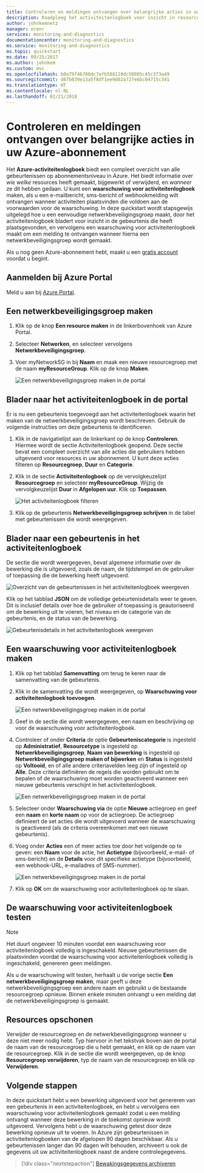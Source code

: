 ```yaml
---
title: Controleren en meldingen ontvangen over belangrijke acties in uw Azure-abonnement | Microsoft Docs
description: Raadpleeg het activiteitenlogboek voor inzicht in resourcebeheer, servicestatus en andere abonnementsactiviteiten. Vervolgens kunt u een waarschuwing voor activiteitenlogboek gebruiken om een e-mailmelding te ontvangen wanneer in uw abonnement een bewerking met veel bevoegdheden wordt uitgevoerd.
author: johnkemnetz
manager: orenr
services: monitoring-and-diagnostics
documentationcenter: monitoring-and-diagnostics
ms.service: monitoring-and-diagnostics
ms.topic: quickstart
ms.date: 09/25/2017
ms.author: johnkem
ms.custom: mvc
ms.openlocfilehash: b0a79f46788dc7efb588110dc50805c45c373a49
ms.sourcegitcommit: d87b039e13a5f8df1ee9d82a727e6bc04715c341
ms.translationtype: HT
ms.contentlocale: nl-NL
ms.lasthandoff: 02/21/2018
---
```

# <a name="audit-and-receive-notifications-about-important-actions-in-your-azure-subscription"></a>Controleren en meldingen ontvangen over belangrijke acties in uw Azure-abonnement

Het **Azure-activiteitenlogboek** biedt een compleet overzicht van alle gebeurtenissen op abonnementsniveau in Azure. Het biedt informatie over *wie* *welke* resources heeft gemaakt, bijgewerkt of verwijderd, en *wanneer* ze dit hebben gedaan. U kunt een **waarschuwing voor activiteitenlogboek** maken, als u een e-mailbericht, sms-bericht of webhookmelding wilt ontvangen wanneer activiteiten plaatsvinden die voldoen aan de voorwaarden voor de waarschuwing. In deze quickstart wordt stapsgewijs uitgelegd hoe u een eenvoudige netwerkbeveiligingsgroep maakt, door het activiteitenlogboek bladert voor inzicht in de gebeurtenis die heeft plaatsgevonden, en vervolgens een waarschuwing voor activiteitenlogboek maakt om een melding te ontvangen wanneer hierna een netwerkbeveiligingsgroep wordt gemaakt.

Als u nog geen Azure-abonnement hebt, maakt u een [gratis account](https://azure.microsoft.com/free/) voordat u begint.

## <a name="log-in-to-the-azure-portal"></a>Aanmelden bij Azure Portal

Meld u aan bij [Azure Portal](https://portal.azure.com/).

## <a name="create-a-network-security-group"></a>Een netwerkbeveiligingsgroep maken

1. Klik op de knop **Een resource maken** in de linkerbovenhoek van Azure Portal.

2. Selecteer **Netwerken**, en selecteer vervolgens **Netwerkbeveiligingsgroep**.

3. Voer myNetworkSG in bij **Naam** en maak een nieuwe resourcegroep met de naam **myResourceGroup**. Klik op de knop **Maken**.

    ![Een netwerkbeveiligingsgroep maken in de portal](./media/monitor-quick-audit-notify-action-in-subscription/create-network-security-group.png)

## <a name="browse-the-activity-log-in-the-portal"></a>Blader naar het activiteitenlogboek in de portal

Er is nu een gebeurtenis toegevoegd aan het activiteitenlogboek waarin het maken van de netwerkbeveiligingsgroep wordt beschreven. Gebruik de volgende instructies om deze gebeurtenis te identificeren.

1. Klik in de navigatielijst aan de linkerkant op de knop **Controleren**. Hiermee wordt de sectie Activiteitenlogboek geopend. Deze sectie bevat een compleet overzicht van alle acties die gebruikers hebben uitgevoerd voor resources in uw abonnement. U kunt deze acties filteren op **Resourcegroep**, **Duur** en **Categorie**.

2. Klik in de sectie **Activiteitenlogboek** op de vervolgkeuzelijst **Resourcegroep** en selecteer **myResourceGroup**. Wijzig de vervolgkeuzelijst **Duur** in **Afgelopen uur**. Klik op **Toepassen**.

    ![Het activiteitenlogboek filteren](./media/monitor-quick-audit-notify-action-in-subscription/browse-activity-log.png)

3. Klik op de gebeurtenis **Netwerkbeveiligingsgroep schrijven** in de tabel met gebeurtenissen die wordt weergegeven.

## <a name="browse-an-event-in-the-activity-log"></a>Blader naar een gebeurtenis in het activiteitenlogboek

De sectie die wordt weergegeven, bevat algemene informatie over de bewerking die is uitgevoerd, zoals de naam, de tijdstempel en de gebruiker of toepassing die de bewerking heeft uitgevoerd.

![Overzicht van de gebeurtenissen in het activiteitenlogboek weergeven](./media/monitor-quick-audit-notify-action-in-subscription/activity-log-summary.png)

Klik op het tabblad **JSON** om de volledige gebeurtenisdetails weer te geven. Dit is inclusief details over hoe de gebruiker of toepassing is geautoriseerd om de bewerking uit te voeren, het niveau en de categorie van de gebeurtenis, en de status van de bewerking.

![Gebeurtenisdetails in het activiteitenlogboek weergeven](./media/monitor-quick-audit-notify-action-in-subscription/activity-log-json.png)

## <a name="create-an-activity-log-alert"></a>Een waarschuwing voor activiteitenlogboek maken

1. Klik op het tabblad **Samenvatting** om terug te keren naar de samenvatting van de gebeurtenis.

2. Klik in de samenvatting die wordt weergegeven, op **Waarschuwing voor activiteitenlogboek toevoegen**.

    ![Een netwerkbeveiligingsgroep maken in de portal](./media/monitor-quick-audit-notify-action-in-subscription/activity-log-summary.png)

3. Geef in de sectie die wordt weergegeven, een naam en beschrijving op voor de waarschuwing voor activiteitenlogboek.

4. Controleer of onder **Criteria** de optie **Gebeurteniscategorie** is ingesteld op **Administratief**, **Resourcetype** is ingesteld op **Netwerkbeveiligingsgroep**, **Naam van bewerking** is ingesteld op **Netwerkbeveiligingsgroep maken of bijwerken** en **Status** is ingesteld op **Voltooid**, en of alle andere criteriavelden leeg zijn of ingesteld op **Alle**. Deze criteria definiëren de regels die worden gebruikt om te bepalen of de waarschuwing moet worden geactiveerd wanneer een nieuwe gebeurtenis verschijnt in het activiteitenlogboek.

    ![Een netwerkbeveiligingsgroep maken in de portal](./media/monitor-quick-audit-notify-action-in-subscription/activity-log-alert-criteria.png)

5. Selecteer onder **Waarschuwing via** de optie **Nieuwe** actiegroep en geef een **naam** en **korte naam** op voor de actiegroep. De actiegroep definieert de set acties die wordt uitgevoerd wanneer de waarschuwing is geactiveerd (als de criteria overeenkomen met een nieuwe gebeurtenis).

6. Voeg onder **Acties** een of meer acties toe door het volgende op te geven: een **Naam** voor de actie, het **Actietype** (bijvoorbeeld, e-mail- of sms-bericht) en de **Details** voor dit specifieke actietype (bijvoorbeeld, een webhook-URL, e-mailadres of SMS-nummer).

    ![Een netwerkbeveiligingsgroep maken in de portal](./media/monitor-quick-audit-notify-action-in-subscription/activity-log-alert-actions.png)

7. Klik op **OK** om de waarschuwing voor activiteitenlogboek op te slaan.

## <a name="test-the-activity-log-alert"></a>De waarschuwing voor activiteitenlogboek testen

> [!NOTE]
> Het duurt ongeveer 10 minuten voordat een waarschuwing voor activiteitenlogboek volledig is ingeschakeld. Nieuwe gebeurtenissen die plaatsvinden voordat de waarschuwing voor activiteitenlogboek volledig is ingeschakeld, genereren geen meldingen.
>
>

Als u de waarschuwing wilt testen, herhaalt u de vorige sectie **Een netwerkbeveiligingsgroep maken**, maar geeft u deze netwerkbeveiligingsgroep een andere naam en gebruikt u de bestaande resourcegroep opnieuw. Binnen enkele minuten ontvangt u een melding dat de netwerkbeveiligingsgroep is gemaakt.

## <a name="clean-up-resources"></a>Resources opschonen

Verwijder de resourcegroep en de netwerkbeveiligingsgroep wanneer u deze niet meer nodig hebt. Typ hiervoor in het tekstvak boven aan de portal de naam van de resourcegroep die u hebt gemaakt, en klik op de naam van de resourcegroep. Klik in de sectie die wordt weergegeven, op de knop **Resourcegroep verwijderen**, typ de naam van de resourcegroep en klik op **Verwijderen**.

## <a name="next-steps"></a>Volgende stappen

In deze quickstart hebt u een bewerking uitgevoerd voor het genereren van een gebeurtenis in een activiteitenlogboek, en hebt u vervolgens een waarschuwing voor activiteitenlogboek gemaakt zodat u een melding ontvangt wanneer deze bewerking in de toekomst opnieuw wordt uitgevoerd. Vervolgens hebt u de waarschuwing getest door deze bewerking opnieuw uit te voeren. In Azure zijn gebeurtenissen in activiteitenlogboeken van de afgelopen 90 dagen beschikbaar. Als u gebeurtenissen langer dan 90 dagen wilt behouden, archiveert u ook de gegevens uit uw activiteitenlogboek naast de andere controlegegevens.

> [!div class="nextstepaction"]
> [Bewakingsgegevens archiveren](./monitor-tutorial-archive-monitoring-data.md)
